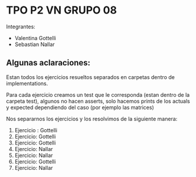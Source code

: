 
# TPO P2 VN GRUPO 08

Integrantes:

- Valentina Gottelli
- Sebastian Nallar


## Algunas aclaraciones:
Estan todos los ejercicios resueltos separados en carpetas dentro de implementations.

Para cada ejercicio creamos un test que le corresponda
(estan dentro de la carpeta test), algunos no hacen asserts, solo hacemos prints de los actuals y expected dependiendo del caso (por ejemplo las matrices)

Nos separarnos los ejercicios y los resolvimos de la siguiente manera:

1. Ejercicio : Gottelli
2. Ejercicio: Gottelli
3. Ejercicio: Gottelli
4. Ejercicio: Nallar
5. Ejercicio: Nallar
6. Ejercicio: Gottelli
7. Ejercicio: Nallar


